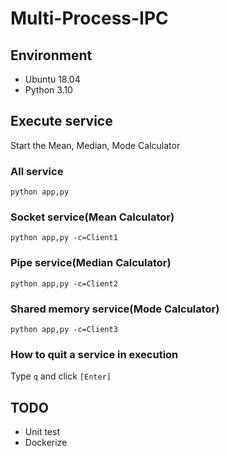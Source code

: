 # Multi-Process-IPC

## Environment
* Ubuntu 18.04
* Python 3.10

## Execute service
Start the Mean, Median, Mode Calculator
### All service
`python app,py`

### Socket service(Mean Calculator)
`python app,py -c=Client1`

### Pipe service(Median Calculator)
`python app,py -c=Client2`

### Shared memory service(Mode Calculator)
`python app,py -c=Client3`

### How to quit a service in execution
Type `q` and click `[Enter]`

## TODO
* Unit test
* Dockerize